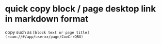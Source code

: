 # quick copy block / page desktop link in markdown format
copy such as `[block text or page title](roam://#/app/userxx/page/CovCrrQRU)`